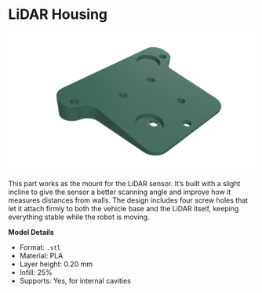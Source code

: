 # LiDAR Housing

![LiDAR Housing](./lidar_housing.png)

This part works as the mount for the LiDAR sensor. It’s built with a slight incline to give the sensor a better scanning angle and improve how it measures distances from walls. The design includes four screw holes that let it attach firmly to both the vehicle base and the LiDAR itself, keeping everything stable while the robot is moving.

**Model Details**
- Format: `.stl`
- Material: PLA
- Layer height: 0.20 mm
- Infill: 25%
- Supports: Yes, for internal cavities

